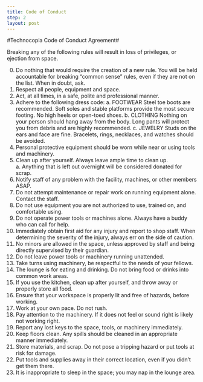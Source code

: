 ```yaml
---
title: Code of Conduct
step: 2
layout: post
---
```


#Technocopia Code of Conduct Agreement#

Breaking any of the following rules will result in loss of privileges, or ejection from space.

0. Do nothing that would require the creation of a new rule.  You will be held accountable for breaking “common sense” rules, even if they are not on the list.  When in doubt, ask.  
1. Respect all people, equipment and space.
2. Act, at all times, in a safe, polite and professional manner.
3. Adhere to the following dress code:
  a. FOOTWEAR Steel toe boots are recommended. Soft soles and stable platforms provide the most secure footing. No high heels or open-toed shoes.
  b. CLOTHING Nothing on your person should hang away from the body. Long pants will protect you from debris and are highly recommended.
  c. JEWELRY Studs on the ears and face are fine. Bracelets, rings, necklaces, and watches should be avoided.
4. Personal protective equipment should be worn while near or using tools and machinery.
5. Clean up after yourself.  Always leave ample time to clean up.  
  a. Anything that is left out overnight will be considered donated for scrap.
6. Notify staff of any problem with the facility, machines, or other members ASAP.
7. Do not attempt maintenance or repair work on running equipment alone.  Contact the staff.
8. Do not use equipment you are not authorized to use, trained on, and comfortable using.
9. Do not operate power tools or machines alone.  Always have a buddy who can call for help.
10. Immediately obtain first aid for any injury and report to shop staff. When determining the severity of the injury, always err on the side of caution.
11. No minors are allowed in the space, unless approved by staff and being directly supervised by their guardian.
12. Do not leave power tools or machinery running unattended.
13. Take turns using machinery, be respectful to the needs of your fellows.
14. The lounge is for eating and drinking. Do not bring food or drinks into common work areas.
15. If you use the kitchen, clean up after yourself, and throw away or properly store all food.
16. Ensure that your workspace is properly lit and free of hazards, before working.
17. Work at your own pace.  Do not rush.
18. Pay attention to the machinery. If it does not feel or sound right is likely not working right.
19. Report any lost keys to the space, tools, or machinery immediately.
20. Keep floors clean.  Any spills should be cleaned in an appropriate manner immediately.
21. Store materials, and scrap. Do not pose a tripping hazard or put tools at risk for damage.
22. Put tools and supplies away in their correct location, even if you didn’t get them there.
23. It is inappropriate to sleep in the space; you may nap in the lounge area.

